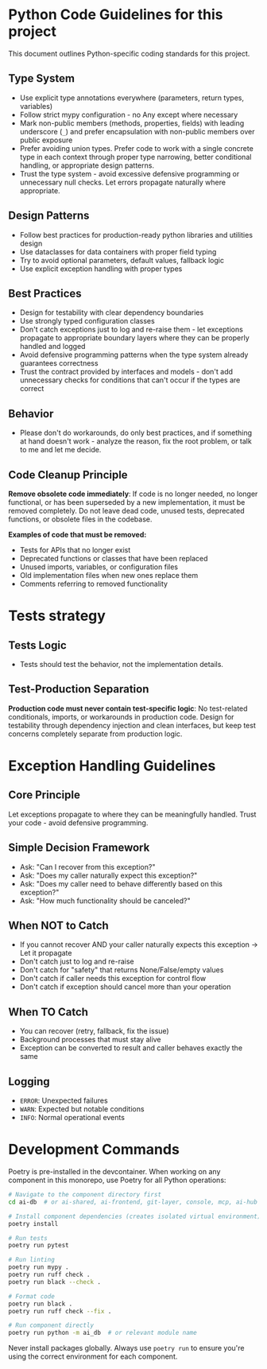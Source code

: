 ﻿# Python Code Guidelines for this project

This document outlines Python-specific coding standards for this project.

## Type System
- Use explicit type annotations everywhere (parameters, return types, variables)
- Follow strict mypy configuration - no Any except where necessary
- Mark non-public members (methods, properties, fields) with leading underscore (`_`) and prefer encapsulation with non-public members over public exposure
- Prefer avoiding union types. Prefer code to work with a single concrete type in each context through proper type narrowing, better conditional handling, or appropriate design patterns.
- Trust the type system - avoid excessive defensive programming or unnecessary null checks. Let errors propagate naturally where appropriate.

## Design Patterns
- Follow best practices for production-ready python libraries and utilities design
- Use dataclasses for data containers with proper field typing
- Try to avoid optional parameters, default values, fallback logic
- Use explicit exception handling with proper types

## Best Practices
- Design for testability with clear dependency boundaries
- Use strongly typed configuration classes
- Don't catch exceptions just to log and re-raise them - let exceptions propagate to appropriate boundary layers where they can be properly handled and logged
- Avoid defensive programming patterns when the type system already guarantees correctness
- Trust the contract provided by interfaces and models - don't add unnecessary checks for conditions that can't occur if the types are correct

## Behavior

- Please don't do workarounds, do only best practices, and if something at hand doesn't work - analyze the reason, fix the root problem, or talk to me and let me decide.

## Code Cleanup Principle

**Remove obsolete code immediately**: If code is no longer needed, no longer functional, or has been superseded by a new implementation, it must be removed completely. Do not leave dead code, unused tests, deprecated functions, or obsolete files in the codebase.

**Examples of code that must be removed:**
- Tests for APIs that no longer exist
- Deprecated functions or classes that have been replaced
- Unused imports, variables, or configuration files
- Old implementation files when new ones replace them
- Comments referring to removed functionality

# Tests strategy

## Tests Logic

- Tests should test the behavior, not the implementation details.
## Test-Production Separation

**Production code must never contain test-specific logic**: No test-related conditionals, imports, or workarounds in production code. Design for testability through dependency injection and clean interfaces, but keep test concerns completely separate from production logic.

# Exception Handling Guidelines

## Core Principle
Let exceptions propagate to where they can be meaningfully handled. Trust your code - avoid defensive programming.

## Simple Decision Framework

- Ask: "Can I recover from this exception?"
- Ask: "Does my caller naturally expect this exception?"
- Ask: "Does my caller need to behave differently based on this exception?"
- Ask: "How much functionality should be canceled?"

## When NOT to Catch

- If you cannot recover AND your caller naturally expects this exception → Let it propagate
- Don't catch just to log and re-raise
- Don't catch for "safety" that returns None/False/empty values
- Don't catch if caller needs this exception for control flow
- Don't catch if exception should cancel more than your operation

## When TO Catch

- You can recover (retry, fallback, fix the issue)
- Background processes that must stay alive
- Exception can be converted to result and caller behaves exactly the same

## Logging

- `ERROR`: Unexpected failures
- `WARN`: Expected but notable conditions
- `INFO`: Normal operational events

# Development Commands

Poetry is pre-installed in the devcontainer. When working on any component in this monorepo, use Poetry for all Python operations:

```bash
# Navigate to the component directory first
cd ai-db  # or ai-shared, ai-frontend, git-layer, console, mcp, ai-hub

# Install component dependencies (creates isolated virtual environment)
poetry install

# Run tests
poetry run pytest

# Run linting
poetry run mypy .
poetry run ruff check .
poetry run black --check .

# Format code
poetry run black .
poetry run ruff check --fix .

# Run component directly
poetry run python -m ai_db  # or relevant module name
```

Never install packages globally. Always use `poetry run` to ensure you're using the correct environment for each component.
